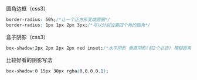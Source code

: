 圆角边框（css3）

```css
border-radius: 50%;/*让一个正方形变成圆圈*/
border-radius: 1px 1px 2px 3px;/*可以分别设置四个角的圆角*/
```

盒子阴影（css3）

```css
box-shadow:2px 2px 2px 2px red inset;/*水平阴影 垂直阴影(前2个必选) 模糊距离（虚实） 阴影尺寸 颜色 内外阴影*/
```

比较好看的阴影写法

```css
box-shadow:0 15px 30px rgba(0,0,0,0.1);
```

